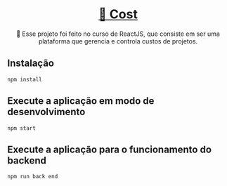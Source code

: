 

<h1 align="center">
    <a href="">🔗 Cost</a>
</h1>
<p align="center">🚀 Esse projeto foi feito no curso de ReactJS, que consiste em ser uma plataforma que gerencia e controla custos de projetos.</p>




    
## Instalação
```
npm install
```


## Execute a aplicação em modo de desenvolvimento 
```
npm start
```



## Execute a aplicação para o funcionamento do backend
```
npm run back end
```

